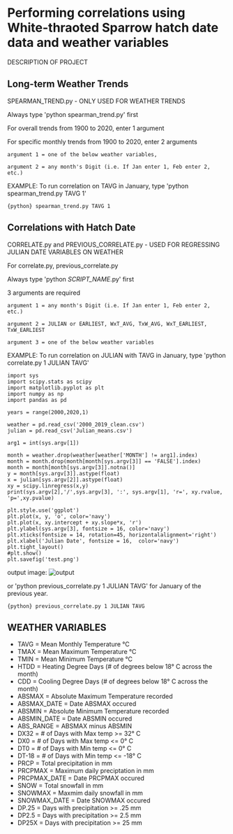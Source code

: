 # Performing correlations using White-thraoted Sparrow hatch date data and weather variables 
DESCRIPTION OF PROJECT

## Long-term Weather Trends 

SPEARMAN_TREND.py - ONLY USED FOR WEATHER TRENDS
	
Always type 'python spearman_trend.py' first

For overall trends from 1900 to 2020, enter 1 argument

For specific monthly trends from 1900 to 2020, enter 2 arguments

	argument 1 = one of the below weather variables,
	
	argument 2 = any month's Digit (i.e. If Jan enter 1, Feb enter 2, etc.)

EXAMPLE: To run correlation on TAVG in January, type 'python spearman_trend.py TAVG 1'

```{python} spearman_trend.py TAVG 1```

## Correlations with Hatch Date 

CORRELATE.py and PREVIOUS_CORRELATE.py - USED FOR REGRESSING JULIAN DATE VARIABLES ON WEATHER

For correlate.py, previous_correlate.py

Always type 'python *SCRIPT_NAME*.py' first

3 arguments are required

	argument 1 = any month's Digit (i.e. If Jan enter 1, Feb enter 2, etc.)
	
	argument 2 = JULIAN or EARLIEST, WxT_AVG, TxW_AVG, WxT_EARLIEST, TxW_EARLIEST

	argument 3 = one of the below weather variables 

EXAMPLE: To run correlation on JULIAN with TAVG in January, type 'python correlate.py 1 JULIAN TAVG' 

```{r, engine='python'}
import sys
import scipy.stats as scipy
import matplotlib.pyplot as plt
import numpy as np 
import pandas as pd

years = range(2000,2020,1)

weather = pd.read_csv('2000_2019_clean.csv')
julian = pd.read_csv('Julian_means.csv')

arg1 = int(sys.argv[1])

month = weather.drop(weather[weather['MONTH'] != arg1].index)
month = month.drop(month[month[sys.argv[3]] == 'FALSE'].index)
month = month[month[sys.argv[3]].notna()]
y = month[sys.argv[3]].astype(float)
x = julian[sys.argv[2]].astype(float)
xy = scipy.linregress(x,y)
print(sys.argv[2],'/',sys.argv[3], ':', sys.argv[1], 'r=', xy.rvalue, 'p=',xy.pvalue)

plt.style.use('ggplot')
plt.plot(x, y, 'o', color='navy')
plt.plot(x, xy.intercept + xy.slope*x, 'r')
plt.ylabel(sys.argv[3], fontsize = 16, color='navy')
plt.xticks(fontsize = 14, rotation=45, horizontalalignment='right')
plt.xlabel('Julian Date', fontsize = 16,  color='navy')
plt.tight_layout()
#plt.show()
plt.savefig('test.png')
```
output image:
![output](test.png)

or 'python previous_correlate.py 1 JULIAN TAVG' for January of the previous year. 

```{python} previous_correlate.py 1 JULIAN TAVG```


## WEATHER VARIABLES

* TAVG = Mean Monthly Temperature °C
* TMAX = Mean Maximum Temperature °C
* TMIN = Mean Minimum Temperature °C
* HTDD = Heating Degree Days (# of degrees below 18° C across the month)
* CDD = Cooling Degree Days (# of degrees below 18° C across the month)
* ABSMAX = Absolute Maximum Temperature recorded
* ABSMAX_DATE = Date ABSMAX occured
* ABSMIN = Absolute Minimum Temperature recorded 
* ABSMIN_DATE = Date ABSMIN occured
* ABS_RANGE = ABSMAX minus ABSMIN
* DX32 = # of Days with Max temp >= 32° C
* DX0 = # of Days with Max temp <= 0° C
* DT0 = # of Days with Min temp <= 0° C
* DT-18 = # of Days with Min temp <= -18° C
* PRCP = Total precipitation in mm
* PRCPMAX = Maximum daily preciptation in mm
* PRCPMAX_DATE = Date PRCPMAX occured
* SNOW = Total snowfall in mm
* SNOWMAX = Maxmim daily snowfall in mm
* SNOWMAX_DATE = Date SNOWMAX occured
* DP.25 = Days with precipitation >= .25 mm
* DP2.5 = Days with precipitation >= 2.5 mm 
* DP25X = Days with precipitation >= 25 mm 
